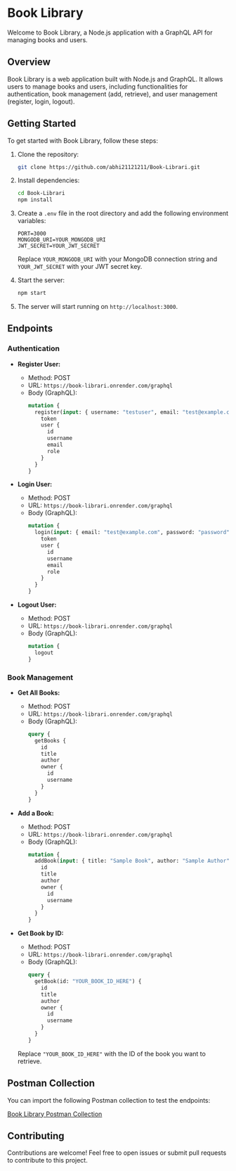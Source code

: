 

# Book Library

Welcome to Book Library, a Node.js application with a GraphQL API for managing books and users.

## Overview

Book Library is a web application built with Node.js and GraphQL. It allows users to manage books and users, including functionalities for authentication, book management (add, retrieve), and user management (register, login, logout).

## Getting Started

To get started with Book Library, follow these steps:

1. Clone the repository:

   ```bash
   git clone https://github.com/abhi21121211/Book-Librari.git
   ```

2. Install dependencies:

   ```bash
   cd Book-Librari
   npm install
   ```

3. Create a `.env` file in the root directory and add the following environment variables:

   ```
   PORT=3000
   MONGODB_URI=YOUR_MONGODB_URI
   JWT_SECRET=YOUR_JWT_SECRET
   ```

   Replace `YOUR_MONGODB_URI` with your MongoDB connection string and `YOUR_JWT_SECRET` with your JWT secret key.

4. Start the server:

   ```bash
   npm start
   ```

5. The server will start running on `http://localhost:3000`.

## Endpoints

### Authentication

- **Register User:**
  - Method: POST
  - URL: `https://book-librari.onrender.com/graphql`
  - Body (GraphQL):
    ```graphql
    mutation {
      register(input: { username: "testuser", email: "test@example.com", password: "password",role:"user" }) {
        token
        user {
          id
          username
          email
          role
        }
      }
    }
    ```

- **Login User:**
  - Method: POST
  - URL: `https://book-librari.onrender.com/graphql`
  - Body (GraphQL):
    ```graphql
    mutation {
      login(input: { email: "test@example.com", password: "password" }) {
        token
        user {
          id
          username
          email
          role
        }
      }
    }
    ```

- **Logout User:**
  - Method: POST
  - URL: `https://book-librari.onrender.com/graphql`
  - Body (GraphQL):
    ```graphql
    mutation {
      logout
    }
    ```

### Book Management

- **Get All Books:**
  - Method: POST
  - URL: `https://book-librari.onrender.com/graphql`
  - Body (GraphQL):
    ```graphql
    query {
      getBooks {
        id
        title
        author
        owner {
          id
          username
        }
      }
    }
    ```

- **Add a Book:**
  - Method: POST
  - URL: `https://book-librari.onrender.com/graphql`
  - Body (GraphQL):
    ```graphql
    mutation {
      addBook(input: { title: "Sample Book", author: "Sample Author" }) {
        id
        title
        author
        owner {
          id
          username
        }
      }
    }
    ```

- **Get Book by ID:**
  - Method: POST
  - URL: `https://book-librari.onrender.com/graphql`
  - Body (GraphQL):
    ```graphql
    query {
      getBook(id: "YOUR_BOOK_ID_HERE") {
        id
        title
        author
        owner {
          id
          username
        }
      }
    }
    ```

   Replace `"YOUR_BOOK_ID_HERE"` with the ID of the book you want to retrieve.

## Postman Collection

You can import the following Postman collection to test the endpoints:

[Book Library Postman Collection](https://www.getpostman.com/collections/POSTMAN_COLLECTION_ID)

## Contributing

Contributions are welcome! Feel free to open issues or submit pull requests to contribute to this project.

